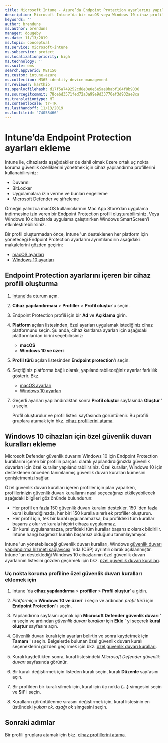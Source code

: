 ```yaml
---
title: Microsoft Intune - Azure’da Endpoint Protection ayarlarını yapılandırma | Microsoft Docs
description: Microsoft Intune’da bir macOS veya Windows 10 cihaz profili oluşturduğunuzda Endpoint Protection ayarları oluşturun.
keywords: ''
author: brenduns
ms.author: brenduns
manager: dougeby
ms.date: 11/13/2019
ms.topic: conceptual
ms.service: microsoft-intune
ms.subservice: protect
ms.localizationpriority: high
ms.technology: ''
ms.suite: ems
search.appverid: MET150
ms.custom: intune-azure
ms.collection: M365-identity-device-management
mr.reviewer: karthib
ms.openlocfilehash: d17f5a749252cd8e0e0e5e5ae8babf164f8b9836
ms.sourcegitcommit: 78cebd3571fed72a3a99e9d33770ef3d932ae8ca
ms.translationtype: MT
ms.contentlocale: tr-TR
ms.lasthandoff: 11/13/2019
ms.locfileid: "74058466"
---
```

# <a name="add-endpoint-protection-settings-in-intune"></a>Intune’da Endpoint Protection ayarları ekleme  

Intune ile, cihazlarda aşağıdakiler de dahil olmak üzere ortak uç nokta koruma güvenlik özelliklerini yönetmek için cihaz yapılandırma profillerini kullanabilirsiniz:  
- Duvarını   
- BitLocker  
- Uygulamalara izin verme ve bunları engelleme  
- Microsoft Defender ve şifreleme  

Örneğin yalnızca macOS kullanıcılarının Mac App Store’dan uygulama indirmesine izin veren bir Endpoint Protection profili oluşturabilirsiniz. Veya Windows 10 cihazlarda uygulama çalıştırırken Windows SmartScreen’i etkinleştirebilirsiniz.  

Bir profil oluşturmadan önce, Intune 'un desteklenen her platform için yöneteceği Endpoint Protection ayarlarını ayrıntılandırın aşağıdaki makalelerini gözden geçirin:  
   - [macOS ayarları](endpoint-protection-macos.md)  
   - [Windows 10 ayarları](endpoint-protection-windows-10.md)  

## <a name="create-a-device-profile-containing-endpoint-protection-settings"></a>Endpoint Protection ayarlarını içeren bir cihaz profili oluşturma  

1. [Intune](https://go.microsoft.com/fwlink/?linkid=2090973)'da oturum açın.  
3. **Cihaz yapılandırması** > **Profiller** > **Profil oluştur**'u seçin.  
4. Endpoint Protection profili için bir **Ad** ve **Açıklama** girin.  
5. **Platform** açılan listesinden, özel ayarları uygulamak istediğiniz cihaz platformunu seçin. Şu anda, cihaz kısıtlama ayarları için aşağıdaki platformlardan birini seçebilirsiniz:  
   - **macOS**  
   - **Windows 10 ve üzeri**  
6. **Profil türü** açılan listesinden **Endpoint protection**'ı seçin.  
7. Seçtiğiniz platforma bağlı olarak, yapılandırabileceğiniz ayarlar farklılık gösterir. Bkz.  
   - [macOS ayarları](endpoint-protection-macos.md)  
   - [Windows 10 ayarları](endpoint-protection-windows-10.md)  

8. Geçerli ayarları yapılandırdıktan sonra **Profil oluştur** sayfasında **Oluştur** ' u seçin.  

   Profil oluşturulur ve profil listesi sayfasında görüntülenir. Bu profili gruplara atamak için bkz. [cihaz profillerini atama](../configuration/device-profile-assign.md).  

## <a name="add-custom-firewall-rules-for-windows-10-devices"></a>Windows 10 cihazları için özel güvenlik duvarı kuralları ekleme  

Microsoft Defender güvenlik duvarını Windows 10 için Endpoint Protection kurallarını içeren bir profilin parçası olarak yapılandırdığınızda güvenlik duvarları için özel kurallar yapılandırabilirsiniz. Özel kurallar, Windows 10 için desteklenen önceden tanımlanmış güvenlik duvarı kuralları kümesini genişletmenizi sağlar.  

Özel güvenlik duvarı kuralları içeren profiller için plan yaparken, profillerinizin güvenlik duvarı kurallarını nasıl seçecağınızı etkileyebilecek aşağıdaki bilgileri göz önünde bulundurun:  
- Her profil en fazla 150 güvenlik duvarı kuralını destekler. 150 'den fazla kural kullandığınızda, her biri 150 kuralla sınırlı ek profiller oluşturun.  
- Her profil için, tek bir kural uygulanamazsa, bu profildeki tüm kurallar başarısız olur ve kurala hiçbiri cihaza uygulanmaz.  
- Bir kural uygulanamazsa, profildeki tüm kurallar başarısız olarak bildirilir. Intune hangi bağımsız kuralın başarısız olduğunu tanımlayamıyor.  

Intune 'un yönetebileceği güvenlik duvarı kuralları, Windows [güvenlik duvarı yapılandırma hizmeti sağlayıcısı]( https://docs.microsoft.com/windows/client-management/mdm/firewall-csp) 'nda (CSP) ayrıntılı olarak açıklanmıştır. Intune 'un desteklediği Windows 10 cihazlarının özel güvenlik duvarı ayarlarının listesini gözden geçirmek için bkz. [özel güvenlik duvarı kuralları](endpoint-protection-windows-10.md#firewall-rules).  

### <a name="to-add-custom-firewall-rules-to-an-endpoint-protection-profile"></a>Uç nokta koruma profiline özel güvenlik duvarı kuralları eklemek için  

1. Intune 'da **cihaz yapılandırma** > **profiller** > **Profil oluştur**' a gidin.  

2. *Platform*için **Windows 10 ve üzeri**' i seçin ve ardından *profil türü* için **Endpoint Protection**' ı seçin.  

3. Yapılandırma sayfasını açmak için **Microsoft Defender güvenlik duvarı** ' nı seçin ve ardından *güvenlik duvarı kuralları* için **Ekle** ' yi seçerek **kural oluştur** sayfasını açın.  

4. Güvenlik duvarı kuralı için ayarları belirtin ve sonra kaydetmek için **Tamam** ' ı seçin. Belgelerde bulunan özel güvenlik duvarı kuralı seçeneklerini gözden geçirmek için bkz. [özel güvenlik duvarı kuralları](endpoint-protection-windows-10.md#firewall-rules).  

5. Kuralı kaydettikten sonra, kural listesindeki *Microsoft Defender güvenlik duvarı* sayfasında görünür.  

6. Bir kuralı değiştirmek için listeden kuralı seçin, kuralı **Düzenle** sayfasını açın.  

7. Bir profilden bir kuralı silmek için, kural için üç nokta **(...)** simgesini seçin ve **Sil**' i seçin.  

8. Kuralların görüntülenme sırasını değiştirmek için, kural listesinin en üstündeki *yukarı ok, aşağı ok* simgesini seçin.  


## <a name="next-steps"></a>Sonraki adımlar  

Bir profili gruplara atamak için bkz. [cihaz profillerini atama](../configuration/device-profile-assign.md).  
